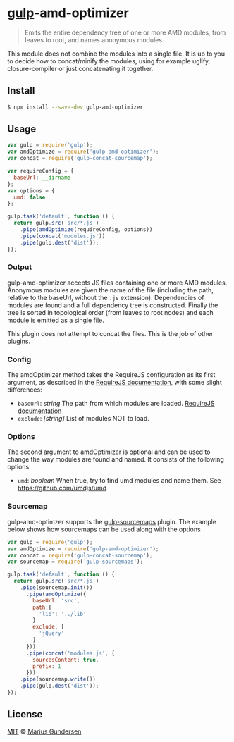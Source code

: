 # [gulp](https://github.com/wearefractal/gulp)-amd-optimizer

> Emits the entire dependency tree of one or more AMD modules, from leaves to root, and names anonymous modules

This module does not combine the modules into a single file. It is up to you to decide how to concat/minify the modules, using for example uglify, closure-compiler or just concatenating it together. 

## Install

```bash
$ npm install --save-dev gulp-amd-optimizer
```


## Usage

```js
var gulp = require('gulp');
var amdOptimize = require('gulp-amd-optimizer');
var concat = require('gulp-concat-sourcemap');

var requireConfig = {
  baseUrl: __dirname
};
var options = {
  umd: false
};

gulp.task('default', function () {
  return gulp.src('src/*.js')
    .pipe(amdOptimize(requireConfig, options))
    .pipe(concat('modules.js'))
    .pipe(gulp.dest('dist'));
});
```

### Output

gulp-amd-optimizer accepts JS files containing one or more AMD modules. Anonymous modules are given the name of the file (including the path, relative to the baseUrl, without the `.js` extension). Dependencies of modules are found and a full dependency tree is constructed. Finally the tree is sorted in topological order (from leaves to root nodes) and each module is emitted as a single file.

This plugin does not attempt to concat the files. This is the job of other plugins.


### Config

The amdOptimizer method takes the RequireJS configuration as its first argument, as described in the [RequireJS documentation](http://requirejs.org/docs/api.html#config), with some slight differences:

 * `baseUrl`: *string* The path from which modules are loaded. [RequireJS documentation](http://requirejs.org/docs/api.html#config-baseUrl)
 * `exclude`: *[string]* List of modules NOT to load. 

### Options

The second argument to amdOptimizer is optional and can be used to change the way modules are found and named. It consists of the following options:

 * `umd`: *boolean* When true, try to find umd modules and name them. See https://github.com/umdjs/umd

### Sourcemap

gulp-amd-optimzer supports the [gulp-sourcemaps](https://github.com/floridoo/gulp-sourcemaps/) plugin. The example below shows how sourcemaps can be used along with the options 

```js
var gulp = require('gulp');
var amdOptimize = require('gulp-amd-optimizer');
var concat = require('gulp-concat-sourcemap');
var sourcemap = require('gulp-sourcemaps');

gulp.task('default', function () {
  return gulp.src('src/*.js')
    .pipe(sourcemap.init())
      .pipe(amdOptimize({
        baseUrl: 'src',
        path:{
          'lib': '../lib'
        }
        exclude: [
          'jQuery'
        ]
      }))
      .pipe(concat('modules.js', {
        sourcesContent: true,
        prefix: 1
      }))
    .pipe(sourcemap.write())
    .pipe(gulp.dest('dist'));
});
```

## License

[MIT](http://opensource.org/licenses/MIT) © [Marius Gundersen](http://mariusgundersen.net)
